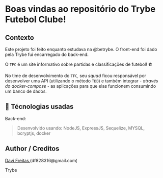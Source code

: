 # Boas vindas ao repositório do Trybe Futebol Clube!

## Contexto
Este projeto foi feito enquanto estudava na @betrybe. O front-end foi dado pela Trybe fui encarregado do back-end.

O `TFC` é um site informativo sobre partidas e classificações de futebol! ⚽️

  No time de desenvolvimento do `TFC`, seu *squad* ficou responsável por desenvolver uma API (utilizando o método `TDD`) e também integrar *- através do docker-compose -* as aplicações para que elas funcionem consumindo um banco de dados.

## :wrench: Técnologias usadas

Back-end:
  > Desenvolvido usando: NodeJS, ExpressJS, Sequelize, MYSQL, bcryptjs, docker
## Author / Creditos
<p><a href="https://github.com/datavinny">Davi Freitas </a>(df828316@gmail.com)</p>
<p>Trybe</p>
